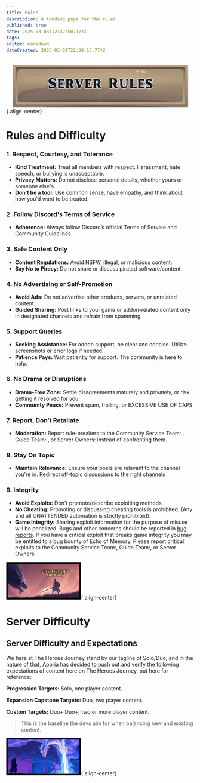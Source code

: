 ```yaml
---
title: Rules
description: A landing page for the rules
published: true
date: 2025-03-03T12:42:50.172Z
tags: 
editor: markdown
dateCreated: 2025-03-02T22:38:15.774Z
---
```


![rulebutton.png](/rulebutton.png){.align-center}
# **Rules and Difficulty**

### **1. Respect, Courtesy, and Tolerance**
- **Kind Treatment:** Treat all members with respect. Harassment, hate speech, or bullying is unacceptable.
- **Privacy Matters:** Do not disclose personal details, whether yours or someone else's.
- **Don't be a tool:** Use common sense, have empathy, and think about how you'd want to be treated.

### **2. Follow Discord's Terms of Service**
- **Adherence:** Always follow Discord’s official Terms of Service and Community Guidelines.

### **3. Safe Content Only**
- **Content Regulations:** Avoid NSFW, illegal, or malicious content.
- **Say No to Piracy:** Do not share or discuss pirated software/content.

### **4. No Advertising or Self-Promotion**
- **Avoid Ads:** Do not advertise other products, servers, or unrelated content.
- **Guided Sharing:** Post links to your game or addon-related content only in designated channels and refrain from spamming.

### **5. Support Queries**
- **Seeking Assistance:** For addon support, be clear and concise. Utilize screenshots or error logs if needed.
- **Patience Pays:** Wait patiently for support. The community is here to help.

### **6. No Drama or Disruptions**
- **Drama-Free Zone:** Settle disagreements maturely and privately, or risk getting it resolved for you.
- **Community Peace:** Prevent spam, trolling, or EXCESSIVE USE OF CAPS.

### **7. Report, Don’t Retaliate**
- **Moderation:** Report rule-breakers to the Community Service Team: , Guide Team: , or Server Owners: instead of confronting them.

### **8. Stay On Topic**
- **Maintain Relevance:** Ensure your posts are relevant to the channel you're in. Redirect off-topic discussions to the right channels 

### **9. Integrity**
- **Avoid Exploits:** Don't promote/describe exploiting methods.
- **No Cheating:** Promoting or discussing cheating tools is prohibited. (Any and all UNATTENDED automation is strictly prohibited).
- **Game Integrity:** Sharing exploit information for the purpose of misuse will be penalized. Bugs and other concerns should be reported in [bug reports](https://discord.com/channels/1204418766318862356/1301933112430825575). If you have a critical exploit that breaks game integrity you may be entitled to a bug bounty of Echo of Memory. Please report critical exploits to the Community Service Team:, Guide Team:, or Server Owners.

![thjpagebreak1.png](/thjpagebreak1.png){.align-center}

# **Server Difficulty**

## Server Difficulty and Expectations

We here at The Heroes Journey stand by our tagline of Solo/Duo, and in the nature of that, Aporia has decided to push out and verify the following expectations of content here on The Heroes Journey, put here for reference:

**Progression Targets:** Solo, one player content.

**Expansion Capstone Targets:** Duo, two player content.

**Custom Targets:** Duo+ Duo+, two or more player content.

> This is the baseline the devs aim for when balancing new and existing content.

![thjpagebreak2.png](/thjpagebreak2.png){.align-center}